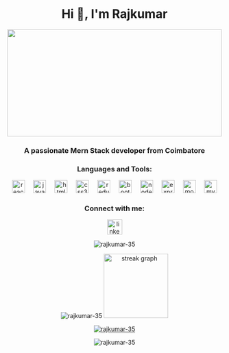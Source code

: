 <h1 align="center">Hi 👋, I'm Rajkumar</h1>
<div align="center">
  <img align="" height="250" width = "500" src="https://camo.githubusercontent.com/7de37139d0b4c1ce40865e799b446c0e963a3dd8fb68d239707237c40604fa3d/68747470733a2f2f63646e2e6472696262626c652e636f6d2f75736572732f3733303730332f73637265656e73686f74732f363538313234332f6176656e746f2e676966"  />
</div>
<h3 align="center">A passionate Mern Stack developer from Coimbatore</h3>

<h3 align="center">Languages and Tools:</h3>
<div align="center">
  <img src="https://cdn.jsdelivr.net/gh/devicons/devicon/icons/react/react-original.svg" height="30" alt="react logo"  />
  <img width="12" />
  <img src="https://cdn.jsdelivr.net/gh/devicons/devicon/icons/javascript/javascript-original.svg" height="30" alt="javascript logo"  />
  <img width="12" />
  <img src="https://cdn.jsdelivr.net/gh/devicons/devicon/icons/html5/html5-original.svg" height="30" alt="html5 logo"  />
  <img width="12" />
  <img src="https://cdn.jsdelivr.net/gh/devicons/devicon/icons/css3/css3-original.svg" height="30" alt="css3 logo"  />
  <img width="12" />
  <img src="https://cdn.jsdelivr.net/gh/devicons/devicon/icons/redux/redux-original.svg" height="30" alt="redux logo"  />
  <img width="12" />
  <img src="https://cdn.jsdelivr.net/gh/devicons/devicon/icons/bootstrap/bootstrap-original.svg" height="30" alt="bootstrap logo"  />
  <img width="12" />
  <img src="https://cdn.jsdelivr.net/gh/devicons/devicon/icons/nodejs/nodejs-original.svg" height="30" alt="nodejs logo"  />
  <img width="12" />
  <img src="https://cdn.jsdelivr.net/gh/devicons/devicon/icons/express/express-original.svg" height="30" alt="express logo"  />
  <img width="12" />
  <img src="https://cdn.jsdelivr.net/gh/devicons/devicon/icons/mongodb/mongodb-original.svg" height="30" alt="mongodb logo"  />
  <img width="12" />
  <img src="https://cdn.jsdelivr.net/gh/devicons/devicon/icons/mysql/mysql-original.svg" height="30" alt="mysql logo"  />
</div>
<h3 align="center">Connect with me:</h3>
<div align="center">
  <a href="https://www.linkedin.com/in/rajkumar-mern-developer/" target="_blank">
    <img src="https://img.shields.io/static/v1?message=LinkedIn&logo=linkedin&label=&color=0077B5&logoColor=white&labelColor=&style=for-the-badge" height="35" alt="linkedin logo"  />
  </a>
</div>
<p align="center"> <img src="https://komarev.com/ghpvc/?username=rajkumar-35&label=Profile%20views&color=0e75b6&style=flat" alt="rajkumar-35" /> </p>

<div align="center" >
  <img align="" src="https://github-readme-stats.vercel.app/api/top-langs?username=rajkumar-35&show_icons=true&locale=en&layout=compact" alt="rajkumar-35" />
  <img src="https://streak-stats.demolab.com?user=Rajkumar&locale=en&mode=daily&theme=dracula&hide_border=false&border_radius=5" height="150" alt="streak graph"  />
</div>

<p align="center"> <a href="https://github.com/ryo-ma/github-profile-trophy"><img src="https://github-profile-trophy.vercel.app/?username=rajkumar-35" alt="rajkumar-35" /></a> </p>

<div align ="center">
  <p><img align="center" src="https://github-readme-stats.vercel.app/api?username=rajkumar-35&show_icons=true&locale=en" alt="rajkumar-35" /></p>
</div>






